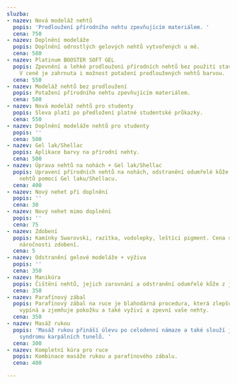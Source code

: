 ```yaml
---
sluzba:
- nazev: Nová modeláž nehtů
  popis: 'Prodloužení přírodního nehtu zpevňujícím materiálem. '
  cena: 750
- nazev: Doplnění modeláže
  popis: Doplnění odrostlých gelových nehtů vytvořených u mě.
  cena: 580
- nazev: Platinum BOOSTER SOFT GEL
  popis: Zpevnění a lehké prodloužení přírodních nehtů bez použití stavebního UV gelu.
    V ceně je zahrnuta i možnost potažení prodloužených nehtů barvou.
  cena: 550
- nazev: Modeláž nehtů bez prodloužení
  popis: Potažení přírodního nehtu zpevňujícím materiálem.
  cena: 580
- nazev: Nová modeláž nehtů pro studenty
  popis: Sleva platí po předložení platné studentské průkazky.
  cena: 550
- nazev: Doplnění modeláže nehtů pro studenty
  popis: ''
  cena: 500
- nazev: Gel lak/Shellac
  popis: Aplikace barvy na přírodní nehty.
  cena: 500
- nazev: Úprava nehtů na nohách + Gel lak/Shellac
  popis: Upravení přírodních nehtů na nohách, odstranění odumřelé kůže a zkrášlení
    nehtů pomocí Gel laku/Shellacu.
  cena: 400
- nazev: Nový nehet při doplnění
  popis: ''
  cena: 30
- nazev: Nový nehet mimo doplnění
  popis: ''
  cena: 75
- nazev: Zdobení
  popis: Kamínky Swarovski, razítka, vodolepky, leštící pigment. Cena se odvíjí podle
    náročnosti zdobení.
  cena: 5
- nazev: Odstranění gelové modeláže + výživa
  popis: ''
  cena: 350
- nazev: Manikúra
  popis: Čištění nehtů, jejich zarovnání a odstranění odumřelé kůže z jejich okolí.
  cena: 350
- nazev: Parafínový zábal
  popis: Parafínový zábal na ruce je blahodárná procedura, která zlepšuje prokrvení,
    vypíná a zjemňuje pokožku a také vyživí a zpevní vaše nehty.
  cena: 350
- nazev: Masáž rukou
  popis: 'Masáž rukou přináší úlevu po celodenní námaze a také slouží jako prevence
    syndromu karpálních tunelů. '
  cena: 300
- nazev: Kompletní kúra pro ruce
  popis: Kombinace masáže rukou a parafínového zábalu.
  cena: 400

---
```

